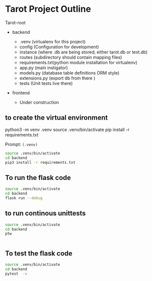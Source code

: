 # Tarot Project Outline

Tarot-root

- backend

   - .venv (virtualenv for this project)
   - config (Configuration for development)
   - instance (where .db are being stored; either tarot.db or test.db)
   - routes (subdirectory should contain mapping files)
   - requirements.txt(python module installation for virtualenv)
   - app.py (main instigator)
   - models.py (database table definitions ORM style)
   - extensions.py (export db from there )
   - tests (Unit tests live there)

- frontend

   - Under construction

## to create the virtual environment

python3 -m venv .venv
source .venv/bin/activate
pip install -r requirements.txt

Prompt: `(.venv)`

```sh
source .venv/bin/activate
cd backend
pip3 install -r requirements.txt
```

## To run the flask code

```sh {"promptEnv":"never"}
source .venv/bin/activate
cd backend
flask run --debug 
```

## to run continous unittests

```sh
source .venv/bin/activate
cd backend
ptw
```

```sh

```

## To test the flask code

```sh {"background":"false"}
source .venv/bin/activate
cd backend
pytest  -v 
```



